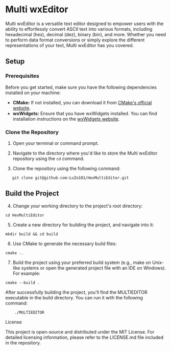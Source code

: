 # Multi wxEditor

Multi wxEditor is a versatile text editor designed to empower users with the ability to effortlessly convert ASCII text into various formats, including hexadecimal (hex), decimal (dez), binary (bin), and more. Whether you need to perform data format conversions or simply explore the different representations of your text, Multi wxEditor has you covered.

## Setup

### Prerequisites

Before you get started, make sure you have the following dependencies installed on your machine:

- **CMake:** If not installed, you can download it from [CMake's official website](https://cmake.org/download/).
- **wxWidgets:** Ensure that you have wxWidgets installed. You can find installation instructions on the [wxWidgets website](https://www.wxwidgets.org/downloads/).

### Clone the Repository

1. Open your terminal or command prompt.

2. Navigate to the directory where you'd like to store the Multi wxEditor repository using the `cd` command.

3. Clone the repository using the following command:

```shell
   git clone git@github.com:LuZo101/HexMultiEditor.git
```

## Build the Project

4. Change your working directory to the project's root directory:

``` shell
cd HexMultiEditor
```
5. Create a new directory for building the project, and navigate into it:
```shell
mkdir build && cd build
```
6. Use CMake to generate the necessary build files:

```shell
cmake ..
```
7. Build the project using your preferred build system (e.g., make on Unix-like systems or open the generated project file with an IDE on Windows). For example:

```shell
cmake --build .
```
After successfully building the project, you'll find the MULTIEDITOR executable in the build directory. You can run it with the following command:

```shell
    ./MULTIEDITOR
```
License

This project is open-source and distributed under the MIT License. For detailed licensing information, please refer to the LICENSE.md file included in the repository.